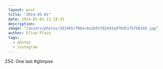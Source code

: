 ```yaml
---
layout: post
title: "2014-05-01"
date: 2014-05-01 12:14:33
description: 
image: "/assets/photos/201405/f6becba1b91f02e93ad70d51767b63d4.jpg"
author: Elise Plain
tags: 
  - photos
  - instagram
---
```


250. One last #glimpse
<p></p>
